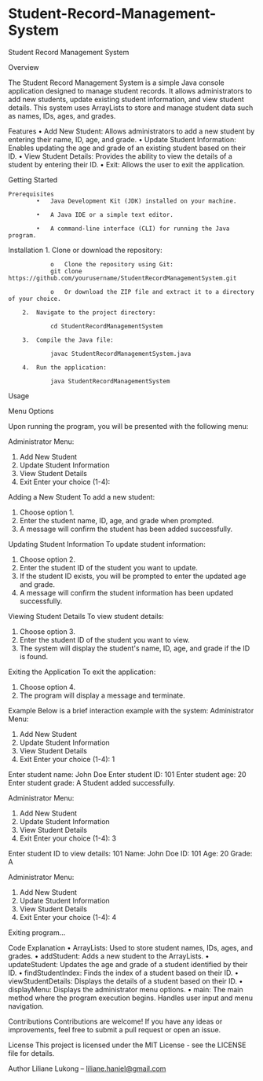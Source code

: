 
# Student-Record-Management-System
Student Record Management System

Overview

The Student Record Management System is a simple Java console application designed to manage student records. It allows administrators to add new students, update existing student information, and view student details. This system uses ArrayLists to store and manage student data such as names, IDs, ages, and grades.

Features
		•	Add New Student: Allows administrators to add a new student by entering their name, ID, age, and grade.
		•	Update Student Information: Enables updating the age and grade of an existing student based on their ID.
		•	View Student Details: Provides the ability to view the details of a student by entering their ID.
		•	Exit: Allows the user to exit the application.

Getting Started

	Prerequisites
			•	Java Development Kit (JDK) installed on your machine.
   
			•	A Java IDE or a simple text editor.
   
			•	A command-line interface (CLI) for running the Java program.
Installation
	1.	Clone or download the repository:
 
				o	Clone the repository using Git:
				git clone https://github.com/yourusername/StudentRecordManagementSystem.git
    
				o	Or download the ZIP file and extract it to a directory of your choice.
    
		2.	Navigate to the project directory:
  
				cd StudentRecordManagementSystem
    
		3.	Compile the Java file:
  
				javac StudentRecordManagementSystem.java
    
		4.	Run the application:
  
				java StudentRecordManagementSystem

Usage

Menu Options

Upon running the program, you will be presented with the following menu:

Administrator Menu:
1. Add New Student
2. Update Student Information
3. View Student Details
4. Exit
Enter your choice (1-4):

Adding a New Student
To add a new student:
1.	Choose option 1.
2.	Enter the student name, ID, age, and grade when prompted.
3.	A message will confirm the student has been added successfully.
   
Updating Student Information
To update student information:
1.	Choose option 2.
2.	Enter the student ID of the student you want to update.
3.	If the student ID exists, you will be prompted to enter the updated age and grade.
4.	A message will confirm the student information has been updated successfully.
   
Viewing Student Details
To view student details:
1.	Choose option 3.
2.	Enter the student ID of the student you want to view.
3.	The system will display the student's name, ID, age, and grade if the ID is found.
   
Exiting the Application
To exit the application:
1.	Choose option 4.
2.	The program will display a message and terminate.
   
Example
Below is a brief interaction example with the system:
Administrator Menu:
1. Add New Student
2. Update Student Information
3. View Student Details
4. Exit
Enter your choice (1-4): 1

Enter student name: John Doe
Enter student ID: 101
Enter student age: 20
Enter student grade: A
Student added successfully.

Administrator Menu:
1. Add New Student
2. Update Student Information
3. View Student Details
4. Exit
Enter your choice (1-4): 3

Enter student ID to view details: 101
Name: John Doe
ID: 101
Age: 20
Grade: A

Administrator Menu:
1. Add New Student
2. Update Student Information
3. View Student Details
4. Exit
Enter your choice (1-4): 4

Exiting program...

Code Explanation
•	ArrayLists: Used to store student names, IDs, ages, and grades.
•	addStudent: Adds a new student to the ArrayLists.
•	updateStudent: Updates the age and grade of a student identified by their ID.
•	findStudentIndex: Finds the index of a student based on their ID.
•	viewStudentDetails: Displays the details of a student based on their ID.
•	displayMenu: Displays the administrator menu options.
•	main: The main method where the program execution begins. Handles user input and menu navigation.

Contributions
Contributions are welcome! If you have any ideas or improvements, feel free to submit a pull request or open an issue.

License
This project is licensed under the MIT License - see the LICENSE file for details.

Author
Liliane Lukong – liliane.haniel@gmail.com


